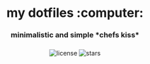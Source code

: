 <div align="center">
  <h1>my dotfiles :computer:</h1>
  <h3>minimalistic and simple *chefs kiss* <h3>
</div>
<div align="center">
  <img src="https://img.shields.io/github/license/tnb24/dotfiles?style=for-the-badge" alt="license" />
  <img src="https://img.shields.io/github/stars/tnb24/dotfiles?style=for-the-badge" alt="stars" />
</div>
    
